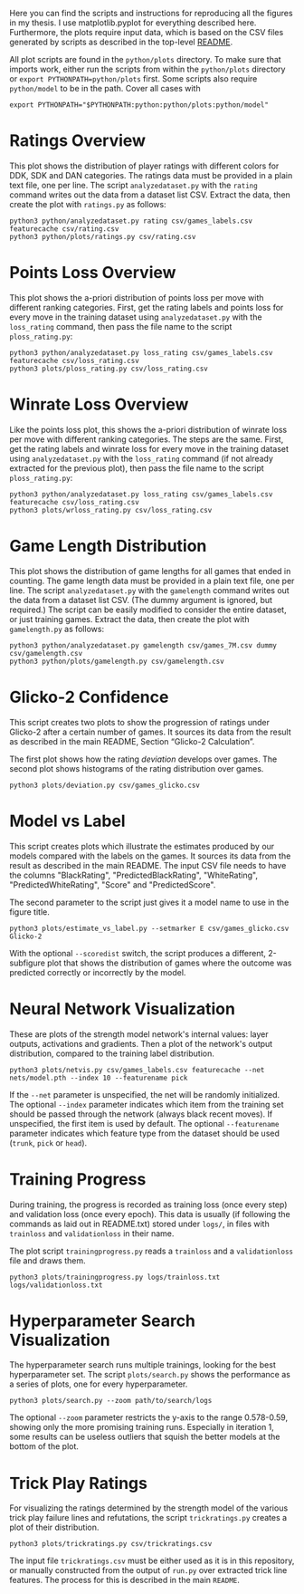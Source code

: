 Here you can find the scripts and instructions for reproducing all the figures in my thesis.
I use matplotlib.pyplot for everything described here.
Furthermore, the plots require input data, which is based on the CSV files generated by scripts as described in the top-level [README](../../README.md).

All plot scripts are found in the `python/plots` directory. To make sure that imports work, either run the scripts from within the `python/plots` directory or `export PYTHONPATH=python/plots` first. Some scripts also require `python/model` to be in the path. Cover all cases with

```
export PYTHONPATH="$PYTHONPATH:python:python/plots:python/model"
```

# Ratings Overview

This plot shows the distribution of player ratings with different colors for DDK, SDK and DAN categories.
The ratings data must be provided in a plain text file, one per line. The script `analyzedataset.py` with the `rating` command writes out the data from a dataset list CSV.
Extract the data, then create the plot with `ratings.py` as follows:

```
python3 python/analyzedataset.py rating csv/games_labels.csv featurecache csv/rating.csv
python3 python/plots/ratings.py csv/rating.csv
```

# Points Loss Overview

This plot shows the a-priori distribution of points loss per move with different ranking categories.
First, get the rating labels and points loss for every move in the training dataset using `analyzedataset.py` with the `loss_rating` command, then pass the file name to the script `ploss_rating.py`:

```
python3 python/analyzedataset.py loss_rating csv/games_labels.csv featurecache csv/loss_rating.csv
python3 plots/ploss_rating.py csv/loss_rating.csv
```
# Winrate Loss Overview

Like the points loss plot, this shows the a-priori distribution of winrate loss per move with different ranking categories. The steps are the same.
First, get the rating labels and winrate loss for every move in the training dataset using `analyzedataset.py` with the `loss_rating` command (if not already extracted for the previous plot), then pass the file name to the script `ploss_rating.py`:

```
python3 python/analyzedataset.py loss_rating csv/games_labels.csv featurecache csv/loss_rating.csv
python3 plots/wrloss_rating.py csv/loss_rating.csv
```

# Game Length Distribution

This plot shows the distribution of game lengths for all games that ended in counting.
The game length data must be provided in a plain text file, one per line. The script `analyzedataset.py` with the `gamelength` command writes out the data from a dataset list CSV. (The dummy argument is ignored, but required.) The script can be easily modified to consider the entire dataset, or just training games.
Extract the data, then create the plot with `gamelength.py` as follows:

```
python3 python/analyzedataset.py gamelength csv/games_7M.csv dummy csv/gamelength.csv
python3 python/plots/gamelength.py csv/gamelength.csv
```

# Glicko-2 Confidence

This script creates two plots to show the progression of ratings under Glicko-2 after a certain number of games.
It sources its data from the result as described in the main README, Section “Glicko-2 Calculation”.

The first plot shows how the rating *deviation* develops over games. The second plot shows histograms of the rating distribution over games.

```
python3 plots/deviation.py csv/games_glicko.csv
```

# Model vs Label

This script creates plots which illustrate the estimates produced by our models compared with the labels on the games.
It sources its data from the result as described in the main README. The input CSV file needs to have the columns "BlackRating", "PredictedBlackRating", "WhiteRating", "PredictedWhiteRating", "Score" and "PredictedScore".

The second parameter to the script just gives it a model name to use in the figure title.

```
python3 plots/estimate_vs_label.py --setmarker E csv/games_glicko.csv Glicko-2
```

With the optional `--scoredist` switch, the script produces a different, 2-subfigure plot that shows the distribution of games where the outcome was predicted correctly or incorrectly by the model.

# Neural Network Visualization

These are plots of the strength model network's internal values: layer outputs, activations and gradients. Then a plot of the network's output distribution, compared to the training label distribution.

```
python3 plots/netvis.py csv/games_labels.csv featurecache --net nets/model.pth --index 10 --featurename pick
```

If the `--net` parameter is unspecified, the net will be randomly initialized.
The optional `--index` parameter indicates which item from the training set should be passed through the network (always black recent moves). If unspecified, the first item is used by default.
The optional `--featurename` parameter indicates which feature type from the dataset should be used (`trunk`, `pick` or `head`).

# Training Progress

During training, the progress is recorded as training loss (once every step) and validation loss (once every epoch). 
This data is usually (if following the commands as laid out in README.txt) stored under `logs/`, in files with `trainloss` and `validationloss` in their name.

The plot script `trainingprogress.py` reads a `trainloss` and a `validationloss` file and draws them.

```
python3 plots/trainingprogress.py logs/trainloss.txt logs/validationloss.txt
```

# Hyperparameter Search Visualization

The hyperparameter search runs multiple trainings, looking for the best hyperparameter set.
The script `plots/search.py` shows the performance as a series of plots, one for every hyperparameter.

```
python3 plots/search.py --zoom path/to/search/logs
```

The optional `--zoom` parameter restricts the y-axis to the range 0.578-0.59, showing only the more promising training runs. Especially in iteration 1, some results can be useless outliers that squish the better models at the bottom of the plot.

# Trick Play Ratings

For visualizing the ratings determined by the strength model of the various trick play failure lines and refutations, the script `trickratings.py` creates a plot of their distribution.

```
python3 plots/trickratings.py csv/trickratings.csv
```

The input file `trickratings.csv` must be either used as it is in this repository, or manually constructed from the output of `run.py` over extracted trick line features. The process for this is described in the main `README`.
